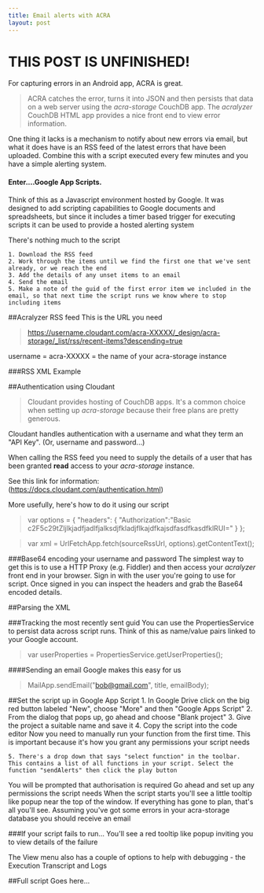 ```yaml
---
title: Email alerts with ACRA
layout: post
---
```

# THIS POST IS UNFINISHED!

For capturing errors in an Android app, ACRA is great. 

>ACRA catches the error, turns it into JSON and then persists that data on a web server using the *acra-storage* CouchDB app. The *acralyzer* CouchDB HTML app provides a nice front end to view error information. 

One thing it lacks is a mechanism to notify about new errors via email, but what it does have is an RSS feed of the latest errors that have been uploaded. Combine this with a script executed every few minutes and you have a simple alerting system. 

#### Enter....Google App Scripts. 

Think of this as a Javascript environment hosted by Google. It was designed to add scripting capabilities to Google documents and spreadsheets, but since it includes a timer based trigger for executing scripts it can be used to provide a hosted alerting system

There's nothing much to the script

	1. Download the RSS feed
	2. Work through the items until we find the first one that we've sent already, or we reach the end
	3. Add the details of any unset items to an email
	4. Send the email
	5. Make a note of the guid of the first error item we included in the email, so that next time the script runs we know where to stop including items


##Acralyzer RSS feed
This is the URL you need
> https://username.cloudant.com/acra-XXXXX/_design/acra-storage/_list/rss/recent-items?descending=true

username = 
acra-XXXXX = the name of your acra-storage instance

###RSS XML Example

##Authentication using Cloudant
>Cloudant provides hosting of CouchDB apps. It's a common choice when setting up *acra-storage* because their free plans are pretty generous.

Cloudant handles authentication with a username and what they term an "API Key". (Or, username and password...)

When calling the RSS feed you need to supply the details of a user that has been granted **read** access to your *acra-storage* instance. 

See this link for information: (https://docs.cloudant.com/authentication.html)

More usefully, here's how to do it using our script

> var options =
  {
      "headers": {
        "Authorization":"Basic c2F5c29tZljlkjadfjadlfjalksdjfkladjflkajdfkajsdfasdfkasdfklRUI="
        }
  };

>var xml = UrlFetchApp.fetch(sourceRssUrl, options).getContentText();

###Base64 encoding your username and password
The simplest way to get this is to use a HTTP Proxy (e.g. Fiddler) and then access your *acralyzer* front end in your browser. Sign in with the user you're going to use for script. Once signed in you can inspect the headers and grab the Base64 encoded details. 

##Parsing the XML


###Tracking the most recently sent guid
You can use the PropertiesService to persist data across script runs. Think of this as name/value pairs linked to your Google account. 

>var userProperties = PropertiesService.getUserProperties();
  
####Sending an email
Google makes this easy for us

>MailApp.sendEmail("bob@gmail.com", title, emailBody);

##Set the script up in Google App Script
    1. In Google Drive click on the big red button labeled "New", choose "More" and then "Google Apps Script"
    2. From the dialog that pops up, go ahead and choose "Blank project"
    3. Give the project a suitable name and save it
    4. Copy the script into the code editor
Now you need to manually run your function from the first time. This is important because it's how you grant any permissions your script needs

    5. There's a drop down that says "select function" in the toolbar. This contains a list of all functions in your script. Select the function "sendAlerts" then click the play button
You will be prompted that authorisation is required
Go ahead and set up any permissions the script needs
When the script starts you'll see a little tooltip like popup near the top of the window. 
If everything has gone to plan, that's all you'll see. Assuming you've got some errors in your acra-storage database you should receive an email

###If your script fails to run...
You'll see a red tooltip like popup inviting you to view details of the failure

The View menu also has a couple of options to help with debugging - the Execution Transcript and Logs

##Full script
Goes here...